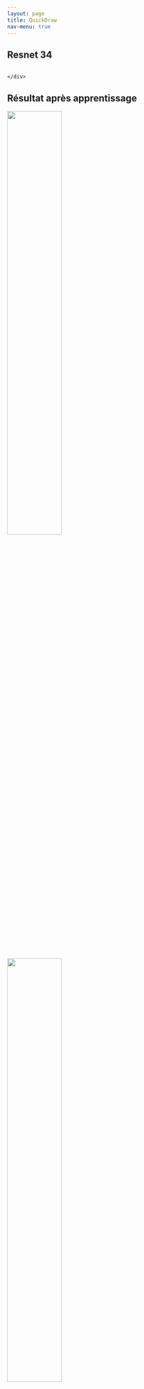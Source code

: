 ```yaml
---
layout: page
title: QuickDraw
nav-menu: true
---
```



<div id="main" class="alt">


<section id="one">
<div class="inner">
<h1> Resnet 34 </h1>

<div class="box alt">
	<div class="row 50% uniform">
<div class="12u"><span class="image fit"><img src="assets/images/exemple_resnet34.jpg" alt="" /></span></div>

	</div>
</div>


<h1> Résultat après apprentissage </h1>


<div class="box alt">
	<div class="row 50% uniform">
<div class="4u"><span class="image fit"><img src="assets/images/quickdraw/batch_0.png" width="50%" height="50%" alt="" /></span></div>
<div class="4u"><span class="image fit"><img src="assets/images/quickdraw/batch_1.png" width="50%" height="50%" alt="" /></span></div>
<div class="4u"><span class="image fit"><img src="assets/images/quickdraw/batch_2.png" width="50%" height="50%" alt="" /></span></div>
		<!-- Break -->
<div class="4u"><span class="image fit"><img src="assets/images/quickdraw/batch_3.png" width="50%" height="50%" alt="" /></span></div>
<div class="4u"><span class="image fit"><img src="assets/images/quickdraw/batch_4.png" width="50%" height="50%" alt="" /></span></div>
<div class="4u"><span class="image fit"><img src="assets/images/quickdraw/batch_5.png" width="50%" height="50%" alt="" /></span></div>
		<!-- Break -->
<div class="4u"><span class="image fit"><img src="assets/images/quickdraw/batch_6.png" width="50%" height="50%" alt="" /></span></div>
<div class="4u"><span class="image fit"><img src="assets/images/quickdraw/batch_7.png" width="50%" height="50%" alt="" /></span></div>
<div class="4u"><span class="image fit"><img src="assets/images/quickdraw/batch_8.png" width="50%" height="50%" alt="" /></span></div>
		<!-- Break -->
<div class="4u"><span class="image fit"><img src="assets/images/quickdraw/batch_9.png" width="50%" height="50%" alt="" /></span></div>
<div class="4u"><span class="image fit"><img src="assets/images/quickdraw/batch_10.png" width="50%" height="50%" alt="" /></span></div>
<div class="4u"><span class="image fit"><img src="assets/images/quickdraw/batch_11.png" width="50%" height="50%" alt="" /></span></div>
		<!-- Break -->
<div class="4u"><span class="image fit"><img src="assets/images/quickdraw/batch_12.png" width="50%" height="50%" alt="" /></span></div>
<div class="4u"><span class="image fit"><img src="assets/images/quickdraw/batch_13.png" width="50%" height="50%" alt="" /></span></div>
<div class="4u"><span class="image fit"><img src="assets/images/quickdraw/batch_14.png" width="50%" height="50%" alt="" /></span></div>
		<!-- Break -->
<div class="4u"><span class="image fit"><img src="assets/images/quickdraw/batch_15.png" width="50%" height="50%" alt="" /></span></div>
<div class="4u"><span class="image fit"><img src="assets/images/quickdraw/batch_16.png" width="50%" height="50%" alt="" /></span></div>
<div class="4u"><span class="image fit"><img src="assets/images/quickdraw/batch_17.png" width="50%" height="50%" alt="" /></span></div>

	</div>
</div>

</div>
</section>
</div>

